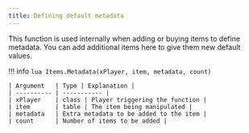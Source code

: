 ```yaml
---
title: Defining default metadata
---
```

This function is used internally when adding or buying items to define metadata. You can add additional items here to give them new default values.

!!! info
	```lua
	Items.Metadata(xPlayer, item, metadata, count)
	```

	| Argument   | Type | Explanation |
	| ---------- | ----------- |
	| xPlayer    | class | Player triggering the function |
	| item       | table | The item being manipulated |
	| metadata   | Extra metadata to be added to the item |
	| count      | Number of items to be added |